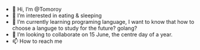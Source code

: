 - 👋 Hi, I’m @Tomoroy
- 👀 I’m interested in eating & sleeping
- 🌱 I’m currently learning programing language, I want to know that how to choose a languge to study for the future? golang?
- 💞️ I’m looking to collaborate on 15 June, the centre day of a year.
- 📫 How to reach me 

<!---
Tomoroy/Tomoroy is a ✨ special ✨ repository because its `README.md` (this file) appears on your GitHub profile.
You can click the Preview link to take a look at your changes.
--->
